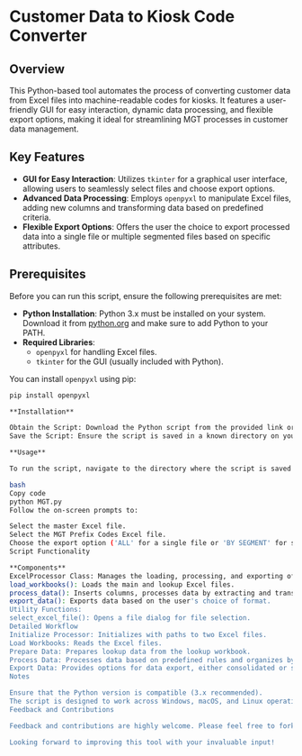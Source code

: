 # Customer Data to Kiosk Code Converter

## Overview
This Python-based tool automates the process of converting customer data from Excel files into machine-readable codes for kiosks. It features a user-friendly GUI for easy interaction, dynamic data processing, and flexible export options, making it ideal for streamlining MGT processes in customer data management.

## Key Features
- **GUI for Easy Interaction**: Utilizes `tkinter` for a graphical user interface, allowing users to seamlessly select files and choose export options.
- **Advanced Data Processing**: Employs `openpyxl` to manipulate Excel files, adding new columns and transforming data based on predefined criteria.
- **Flexible Export Options**: Offers the user the choice to export processed data into a single file or multiple segmented files based on specific attributes.

## Prerequisites
Before you can run this script, ensure the following prerequisites are met:
- **Python Installation**: Python 3.x must be installed on your system. Download it from [python.org](https://python.org) and make sure to add Python to your PATH.
- **Required Libraries**:
  - `openpyxl` for handling Excel files.
  - `tkinter` for the GUI (usually included with Python).

You can install `openpyxl` using pip:
```bash
pip install openpyxl

**Installation**

Obtain the Script: Download the Python script from the provided link or the shared location.
Save the Script: Ensure the script is saved in a known directory on your computer, avoiding cloud-synced folders to prevent sync issues.

**Usage**

To run the script, navigate to the directory where the script is saved and execute the following command in the command prompt or terminal:

bash
Copy code
python MGT.py
Follow the on-screen prompts to:

Select the master Excel file.
Select the MGT Prefix Codes Excel file.
Choose the export option ('ALL' for a single file or 'BY SEGMENT' for separate files).
Script Functionality

**Components**
ExcelProcessor Class: Manages the loading, processing, and exporting of Excel workbooks.
load_workbooks(): Loads the main and lookup Excel files.
process_data(): Inserts columns, processes data by extracting and transforming specified columns, and organizes data into segments.
export_data(): Exports data based on the user's choice of format.
Utility Functions:
select_excel_file(): Opens a file dialog for file selection.
Detailed Workflow
Initialize Processor: Initializes with paths to two Excel files.
Load Workbooks: Reads the Excel files.
Prepare Data: Prepares lookup data from the lookup workbook.
Process Data: Processes data based on predefined rules and organizes by segment.
Export Data: Provides options for data export, either consolidated or segmented.
Notes

Ensure that the Python version is compatible (3.x recommended).
The script is designed to work across Windows, macOS, and Linux operating systems.
Feedback and Contributions

Feedback and contributions are highly welcome. Please feel free to fork the repository, submit pull requests, or send us your feedback and suggestions.

Looking forward to improving this tool with your invaluable input!
